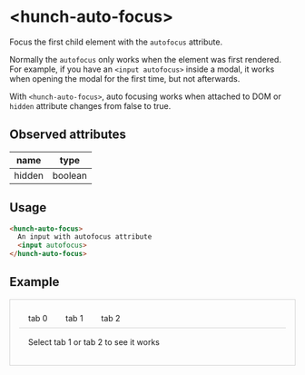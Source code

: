 # &lt;hunch-auto-focus>

Focus the first child element with the `autofocus` attribute.

Normally the `autofocus` only works when the element was first rendered. For example, if you have an `<input autofocus>` inside a modal, it works when opening the modal for the first time, but not afterwards.

With `<hunch-auto-focus>`, auto focusing works when attached to DOM or `hidden` attribute changes from false to true.

## Observed attributes

| name | type |
| --- | --- |
| hidden | boolean |

## Usage

```html
<hunch-auto-focus>
  An input with autofocus attribute
  <input autofocus>
</hunch-auto-focus>
```

## Example

<style>
  .tabs {
    display: flex;
    cursor: pointer;
    border-bottom: 1px solid lightgray;
  }
  .tabs > * {
    padding: 0.5rem 1rem;
  }
  .tabs > *.active {
    color: royalblue;
    border-bottom: 2px solid currentcolor;
  }
  .panels {
    padding: 1rem;
  }
</style>

<hunch-tabs style="display: block; border: 1px solid lightgray; padding: 1rem">
  <div slot="tabs" class="tabs">
    <div>tab 0</div>
    <div>tab 1</div>
    <div>tab 2</div>
  </div>
  <div slot="panels" class="panels">
    <div>Select tab 1 or tab 2 to see it works</div>
    <hunch-auto-focus hidden>
      Auto focus input <input autofocus>
    </hunch-auto-focus>
    <hunch-auto-focus hidden>
      Auto focus textarea
      <input>
      <textarea class="block" autofocus></textarea>
    </hunch-auto-focus>
  </div>
</hunch-tabs>

<script src="../src/hunch-auto-focus.ts"></script>
<script src="../src/hunch-tabs.ts"></script>
